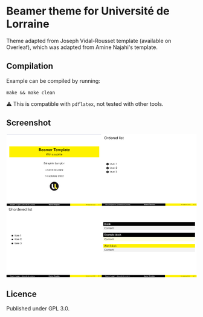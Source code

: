 # Beamer theme for Université de Lorraine

Theme adapted from Joseph Vidal-Rousset template (available on Overleaf), which was adapted from Amine Najahi's template.

## Compilation

Example can be compiled by running:

```
make && make clean
```

:warning: This is compatible with `pdflatex`, not tested with other tools.

## Screenshot

![Screenshot](screenshot.png)

## Licence

Published under GPL 3.0.
